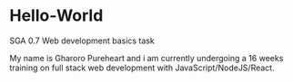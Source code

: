 # Hello-World
SGA 0.7 Web development basics task

My name is Gharoro Pureheart and i am currently undergoing a 16 weeks training on full stack web development with JavaScript/NodeJS/React. 
